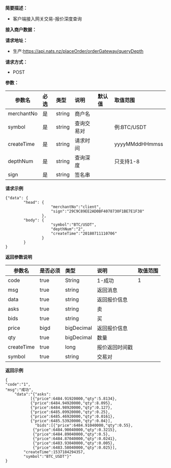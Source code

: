 **简要描述：**

- 客户端接入网关交易-报价深度查询

**接入商户数据：**

**请求地址：**
- 生产:https://api.nats.nz/placeOrder/orderGateway/queryDepth

**请求方式：**
- POST

**参数：**

|参数名|必选|类型|说明|默认值|取值范围|
|--------|:----|:--------|:---------|:------|:------|
|merchantNo |是  |string |商户名   | | |
|symbol |是  |string | 查询交易对 | |例:BTC/USDT |
|createTime |是  |string | 请求时间 | |yyyyMMddHHmmss |
|depthNum |是  |string | 查询深度 | |只支持1-8 |
|sign |是  |string | 签名串 | | |

 **请求示例**
```
{"data": {
		"head": {
					"merchantNo":"client",
					"sign":"29C9C89EE2AD0BF4078730F1BE7E1F38"
				},
		"body": {
					"symbol":"BTC/USDT",
					"depthNum":"2",
					"createTime":"20180711110706"
		 		}
		}
}

```

 **返回参数说明** 

|参数名|是否必须|类型|说明|取值范围|
|--------|:----|:--------|:---------|:------|
|code  |true| String  | 1-成功 | 1|
|msg |true   |string |返回消息| |
|data |true   |string |返回报价信息| |
|asks |true   |string |卖| |
|bids |true   |string |买| |
|price |bigd   |bigDecimal |返回报价信息| |
|qty |true   |bigDecimal |数量| |
|createTime |true   |long |报价返回时间戳| |
|symbol |true   |string |交易对| |


 **返回示例**
```
{
"code":"1",
"msg":"成功",
	"data":"{"asks":
		   [{"price":6484.91920000,"qty":5.8134}, 
		   {"price":6484.94920000,"qty":8.095},	
		   {"price":6484.98920000,"qty":0.127},
		   {"price":6485.09920000,"qty":0.25},
		   {"price":6485.46920000,"qty":0.0161},
		   {"price":6485.53920000,"qty":0.04}],
             "bids":[{"price":6484.91040000,"qty":0.55},
		    {"price":6484.90040000,"qty":0.3215},
		    {"price":6484.89040000,"qty":0.5},
		    {"price":6484.87040000,"qty":0.0241},
		    {"price":6483.93040000,"qty":0.005},
		    {"price":6483.58040000,"qty":0.025}],
		"createTime":1537184294357,
		"symbol":"BTC_USDT"}"
}
```

```
